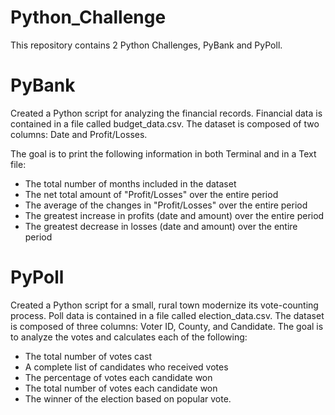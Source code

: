 # Python_Challenge
This repository contains 2 Python Challenges, PyBank and PyPoll.

# PyBank
Created a Python script for analyzing the financial records. Financial data is contained in a file called budget_data.csv. The dataset is composed of two columns: Date and Profit/Losses.

The goal is to print the following information in both Terminal and in a Text file:
  - The total number of months included in the dataset
  - The net total amount of "Profit/Losses" over the entire period
  - The average of the changes in "Profit/Losses" over the entire period
  - The greatest increase in profits (date and amount) over the entire period
  - The greatest decrease in losses (date and amount) over the entire period

# PyPoll
Created a Python script for a small, rural town modernize its vote-counting process. Poll data is contained in a file called election_data.csv. The dataset is composed of three columns: Voter ID, County, and Candidate.
The goal is to analyze the votes and calculates each of the following:
  - The total number of votes cast
  - A complete list of candidates who received votes
  - The percentage of votes each candidate won
  - The total number of votes each candidate won
  - The winner of the election based on popular vote.
  